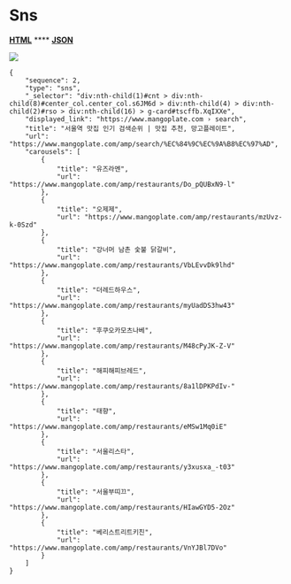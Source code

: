 # Sns

[**HTML**](https://ascentkorea-docs.github.io/mobile/features/sns/sample.html) **** [**JSON**](https://ascentkorea-docs.github.io/mobile/features/sns/sample.json)

![](https://lh3.googleusercontent.com/sis-FL601SKikJCqbD\_nxe8jniG\_dheaTjH8DVJhEM2rjS6amtCCjemXUaUKE\_86Kftak3BsggLQLWgzaWL8JcqP9K9eeLTC2CFi32LdzSlg-Os\_9XovH89XiqZUX1\_gwFZl\_xY)

```
{
    "sequence": 2,
    "type": "sns",
    "_selector": "div:nth-child(1)#cnt > div:nth-child(8)#center_col.center_col.s6JM6d > div:nth-child(4) > div:nth-child(2)#rso > div:nth-child(16) > g-card#tscffb.XqIXXe",
    "displayed_link": "https://www.mangoplate.com › search",
    "title": "서울역 맛집 인기 검색순위 | 맛집 추천, 망고플레이트",
    "url": "https://www.mangoplate.com/amp/search/%EC%84%9C%EC%9A%B8%EC%97%AD",
    "carousels": [
        {
            "title": "유즈라멘",
            "url": "https://www.mangoplate.com/amp/restaurants/Do_pQUBxN9-l"
        },
        {
            "title": "오제제",
            "url": "https://www.mangoplate.com/amp/restaurants/mzUvz-k-0Szd"
        },
        {
            "title": "강너머 남촌 숯불 닭갈비",
            "url": "https://www.mangoplate.com/amp/restaurants/VbLEvvDk9lhd"
        },
        {
            "title": "더레드하우스",
            "url": "https://www.mangoplate.com/amp/restaurants/myUadDS3hw43"
        },
        {
            "title": "후쿠오카모츠나베",
            "url": "https://www.mangoplate.com/amp/restaurants/M48cPyJK-Z-V"
        },
        {
            "title": "해피해피브레드",
            "url": "https://www.mangoplate.com/amp/restaurants/8a1lDPKPdIv-"
        },
        {
            "title": "태향",
            "url": "https://www.mangoplate.com/amp/restaurants/eMSw1Mq0iE"
        },
        {
            "title": "서울리스타",
            "url": "https://www.mangoplate.com/amp/restaurants/y3xusxa_-t03"
        },
        {
            "title": "서울부띠끄",
            "url": "https://www.mangoplate.com/amp/restaurants/HIawGYD5-2Oz"
        },
        {
            "title": "베리스트리트키친",
            "url": "https://www.mangoplate.com/amp/restaurants/VnYJBl7DVo"
        }
    ]
}
```
